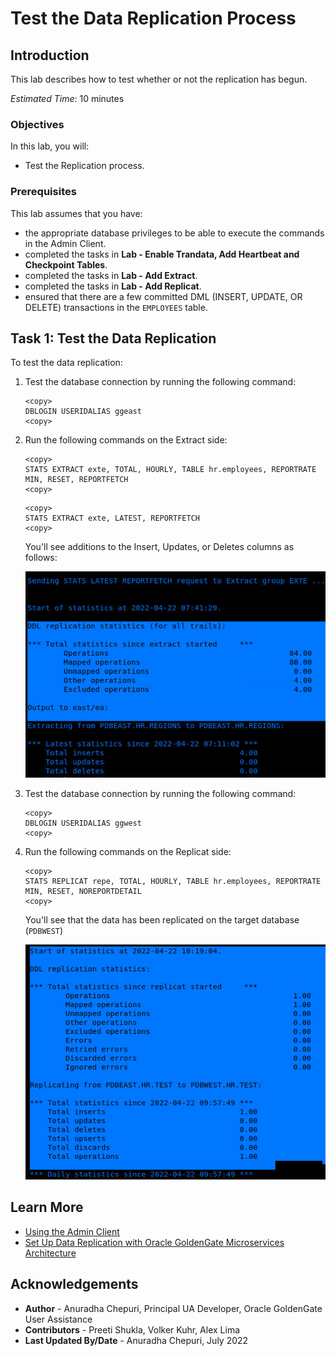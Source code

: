 # Test the Data Replication Process

## Introduction

This lab describes how to test whether or not the replication has begun.

*Estimated Time*: 10 minutes

### Objectives
In this lab, you will:
* Test the Replication process.


### Prerequisites
This lab assumes that you have:
- the appropriate database privileges to be able to execute the commands in the Admin Client.
- completed the tasks in **Lab - Enable Trandata, Add Heartbeat and Checkpoint Tables**.
- completed the tasks in **Lab - Add Extract**.
- completed the tasks in **Lab - Add Replicat**.
- ensured that there are a few committed DML (INSERT, UPDATE, OR DELETE) transactions in the `EMPLOYEES` table.

## Task 1: Test the Data Replication

To test the data replication:

1. Test the database connection by running the following command:


    ```
    <copy>
    DBLOGIN USERIDALIAS ggeast
    <copy>

    ```
2. Run the following commands on the Extract side:

    ```
    <copy>
    STATS EXTRACT exte, TOTAL, HOURLY, TABLE hr.employees, REPORTRATE MIN, RESET, REPORTFETCH
    <copy>
    ```

    ```
    <copy>
    STATS EXTRACT exte, LATEST, REPORTFETCH
    <copy>
    ```
    You'll see additions to the Insert, Updates, or Deletes columns as follows:

    ![](./images/pdbeast-output1.png " ")


3. Test the database connection by running the following command:


    ```
    <copy>
    DBLOGIN USERIDALIAS ggwest
    <copy>

    ```

4. Run the following commands on the Replicat side:

    ```
    <copy>
    STATS REPLICAT repe, TOTAL, HOURLY, TABLE hr.employees, REPORTRATE MIN, RESET, NOREPORTDETAIL
    <copy>

    ```
    You'll see that the data has been replicated on the target database (`PDBWEST`)

    ![](./images/pdbwest-output2.png " ")

## Learn More
* [Using the Admin Client](https://docs.oracle.com/en/middleware/goldengate/core/21.1/admin/getting-started-oracle-goldengate-process-interfaces.html#GUID-84B33389-0594-4449-BF1A-A496FB1EDB29)
* [Set Up Data Replication with Oracle GoldenGate Microservices Architecture](https://docs.oracle.com/en/middleware/goldengate/core/21.3/ggmas/quickstart-your-data-replication-oracle-goldengate-microservices-architecture.html)

## Acknowledgements
* **Author** - Anuradha Chepuri, Principal UA Developer, Oracle GoldenGate User Assistance
* **Contributors** -  Preeti Shukla, Volker Kuhr, Alex Lima
* **Last Updated By/Date** - Anuradha Chepuri, July 2022
